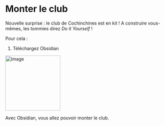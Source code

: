 # Monter le club 

Nouvelle surprise : le club de Cochinchines est en kit ! A construire vous-mêmes, les tommies direz _Do it Yourself_ ! 

Pour cela : 

1. Téléchargez Obsidian

<a href="https://obsidian.md/download" target="_blank" title="Click to visit">
        <img width="172" alt="image" src="https://github.com/user-attachments/assets/278b6239-2095-4820-a333-85f2cb6fe324">
    </a>

Avec Obsidian, vous allez pouvoir monter le club. 
